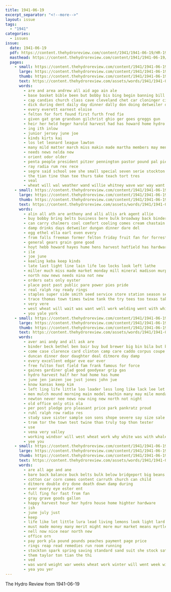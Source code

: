 ```yaml
---
title: 1941-06-19
excerpt_separator: "<!--more-->"
layout: issue
tags:
  - "1941"
categories:
  - issues
issue:
  date: 1941-06-19
  pdf: https://content.thehydroreview.com/content/1941/1941-06-19/HR-1941-06-19.pdf
  masthead: https://content.thehydroreview.com/content/1941/1941-06-19/masthead/HR-1941-06-19.jpg
  pages:
    - small: https://content.thehydroreview.com/content/1941/1941-06-19/small/HR-1941-06-19-01.jpg
      large: https://content.thehydroreview.com/content/1941/1941-06-19/large/HR-1941-06-19-01.jpg
      thumb: https://content.thehydroreview.com/content/1941/1941-06-19/thumbnails/HR-1941-06-19-01.jpg
      text: https://content.thehydroreview.com/assets/words/1941/1941-06-19/HR-1941-06-19-01.txt
      words:
        - are and area andrew all aid ago ain ale
        - base basket bible been but bobby bis bing begin banning bill
        - cap candies church class cave cleveland chet car cloninger city capa con charles
        - dick during dent daily day dinner dally don doing detweiler days daughters
        - every everett earnest eloise
        - felton for fort found first furth fred fie
        - given gat gram grandson gilchrist ghio ger goes greggs gun
        - heir her held heger harold harvest had has howard home hydro hai hart
        - ing ith inlow
        - junior jersey june joe
        - kinds kirts kai
        - los let leonard league lawton
        - many mild matter march miss makin made martha members may mene murphy man mexico minister madison market
        - needs news nelda new
        - orient odor older
        - penta people president pitzer pennington pastor pound pal piel private ping
        - ray radia rum rex rece
        - segre said school see she small special seven serie stockton second sae states stolz station star son
        - the tian tine than tee thurs take teach tort tres
        - veal
        - wheat will wal weather wand willie whitney wave war way want was with
    - small: https://content.thehydroreview.com/content/1941/1941-06-19/small/HR-1941-06-19-02.jpg
      large: https://content.thehydroreview.com/content/1941/1941-06-19/large/HR-1941-06-19-02.jpg
      thumb: https://content.thehydroreview.com/content/1941/1941-06-19/thumbnails/HR-1941-06-19-02.jpg
      text: https://content.thehydroreview.com/assets/words/1941/1941-06-19/HR-1941-06-19-02.txt
      words:
        - alin all ath are anthony and alli allis ark agent allie
        - buy bobby bring belts business bere bulk broadway back binder buys butler batte block best been
        - can carry chalmers cool comfort cooling comes cream chastain chas coffee channell crail company cold
        - damp drinks days detweiler dungan dinner dare del
        - egg ethel ella earl even every
        - from falls freeman former felton friday fruit fan for forrest fall few
        - general gears grain gone good
        - hoyt hebb howard hayes hume hens harvest hatfield has hardware handle hand hosp hydro hamilton high
        - ile
        - joe june
        - keeling keba keep kinds
        - late last light line lain life loo locks look left lathe
        - miller much miss made market monday mill mineral madison murphy mash most
        - north now news needs nina not new
        - orders oats only oyster
        - place post past public pare power pies pride
        - real ralph ray ready rings
        - staples super side smith seed service store station season selly saturday summer still stock see soda shell stockton salt short sunday son
        - trace thomas town times twine tank the try tees too texas taken tucker
        - very vere
        - west wheat will wait was want well work welding went with while worlds ware
        - you yale york
    - small: https://content.thehydroreview.com/content/1941/1941-06-19/small/HR-1941-06-19-03.jpg
      large: https://content.thehydroreview.com/content/1941/1941-06-19/large/HR-1941-06-19-03.jpg
      thumb: https://content.thehydroreview.com/content/1941/1941-06-19/thumbnails/HR-1941-06-19-03.jpg
      text: https://content.thehydroreview.com/assets/words/1941/1941-06-19/HR-1941-06-19-03.txt
      words:
        - aver ani andy and all ask are
        - binder beck bethel ben bair buy bud brewer big bin bila but better brought brother
        - come case clarence card clinton camp care caddo corpus coupe comfort came cost coon cash cobb clase cap cox car chrysler
        - duncan dinner door daughter deal ditmore day damp
        - every excellent edgar eve ear ever
        - free fulton foot field fam frank famous for force
        - gaines gardiner glad good goodyear grip gas
        - hydro harvest half her had home has hume
        - june jen janzen joe just jones john jue
        - know kansas keep kim
        - left ling life little loo loader less long like lack lee let low land last late
        - men mulch mound morning main model machin many may mile monday mountain mer mayer
        - newton never nee news now ning new north not night
        - old office only otis ola
        - per post pledge pro pleasant price park pankratz proud
        - ruhl ralph row radio res
        - study save sister sample son sons shope severe say size sale seeds starts side sick sylvester she schoo sharry saturday sunday
        - trom tor the town test twine than truly top thon tester
        - use
        - vena very valley
        - working windsor will west wheat work why white was with whale weatherford wildman wilson
        - yee you
    - small: https://content.thehydroreview.com/content/1941/1941-06-19/small/HR-1941-06-19-04.jpg
      large: https://content.thehydroreview.com/content/1941/1941-06-19/large/HR-1941-06-19-04.jpg
      thumb: https://content.thehydroreview.com/content/1941/1941-06-19/thumbnails/HR-1941-06-19-04.jpg
      text: https://content.thehydroreview.com/assets/words/1941/1941-06-19/HR-1941-06-19-04.txt
      words:
        - are all age and ane
        - bare back balance buck belts bulk below bridgeport big beans blakley bryson
        - cotton car corn comes content carruth church can child
        - ditmore double dry done death down damp during
        - ever every eye ester ent
        - full fing for fast from fan
        - gray grave goods gallon
        - happy harvest hour her hydro house home highter hardware
        - ish
        - june july just
        - keep
        - life like lot little lura lead living lemons look light lard
        - must made money many merit might more mur market means myrtle mak miles miss
        - nell now nice near north new
        - office orn
        - pay pork pla pound pounds peaches payment page price
        - rings reap read remedies run room running
        - stockton spark spring saving standard sand suit she stock saturday sera spies south sell special save service sale style sow servi soda sweet
        - them taylor ton tian the thi
        - ved
        - was ward weight war weeks wheat work winter will went week with west wheel wee wool wal worth weatherford wells
        - yea you yer
---
```


The Hydro Review from 1941-06-19

<!--more-->

